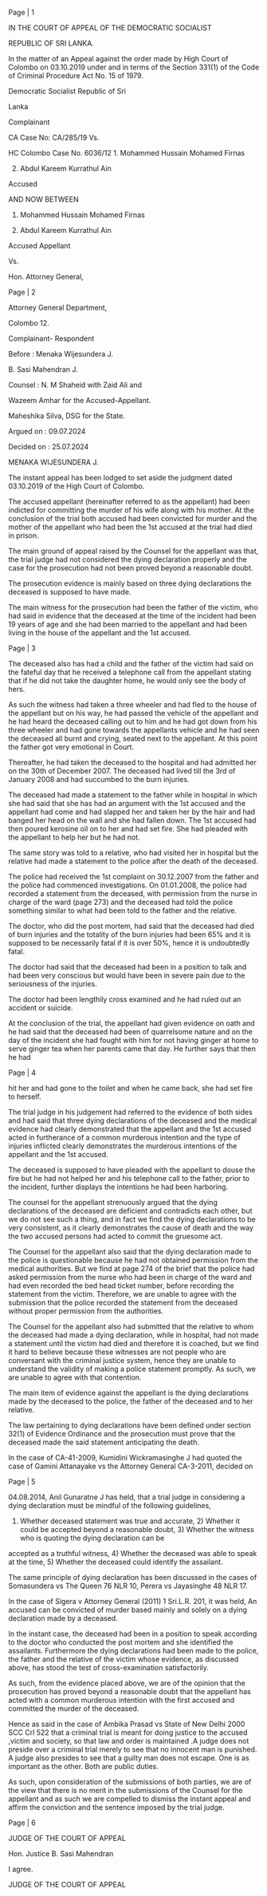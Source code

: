 Page | 1

IN THE COURT OF APPEAL OF THE DEMOCRATIC SOCIALIST

REPUBLIC OF SRI LANKA.

In the matter of an Appeal against the order made by High Court of Colombo on 03.10.2019 under and in terms of the Section 331(1) of the Code of Criminal Procedure Act No. 15 of 1979.

Democratic Socialist Republic of Sri

Lanka

Complainant

CA Case No: CA/285/19 Vs.

HC Colombo Case No. 6036/12 1. Mohammed Hussain Mohamed Firnas

2. Abdul Kareem Kurrathul Ain

Accused

AND NOW BETWEEN

1. Mohammed Hussain Mohamed Firnas

2. Abdul Kareem Kurrathul Ain

Accused Appellant

Vs.

Hon. Attorney General,

Page | 2

Attorney General Department,

Colombo 12.

Complainant- Respondent

Before : Menaka Wijesundera J.

B. Sasi Mahendran J.

Counsel : N. M Shaheid with Zaid Ali and

Wazeem Amhar for the Accused-Appellant.

Maheshika Silva, DSG for the State.

Argued on : 09.07.2024

Decided on : 25.07.2024

MENAKA WIJESUNDERA J.

The instant appeal has been lodged to set aside the judgment dated 03.10.2019 of the High Court of Colombo.

The accused appellant (hereinafter referred to as the appellant) had been indicted for committing the murder of his wife along with his mother. At the conclusion of the trial both accused had been convicted for murder and the mother of the appellant who had been the 1st accused at the trial had died in prison.

The main ground of appeal raised by the Counsel for the appellant was that, the trial judge had not considered the dying declaration properly and the case for the prosecution had not been proved beyond a reasonable doubt.

The prosecution evidence is mainly based on three dying declarations the deceased is supposed to have made.

The main witness for the prosecution had been the father of the victim, who had said in evidence that the deceased at the time of the incident had been 19 years of age and she had been married to the appellant and had been living in the house of the appellant and the 1st accused.

Page | 3

The deceased also has had a child and the father of the victim had said on the fateful day that he received a telephone call from the appellant stating that if he did not take the daughter home, he would only see the body of hers.

As such the witness had taken a three wheeler and had fled to the house of the appellant but on his way, he had passed the vehicle of the appellant and he had heard the deceased calling out to him and he had got down from his three wheeler and had gone towards the appellants vehicle and he had seen the deceased all burnt and crying, seated next to the appellant. At this point the father got very emotional in Court.

Thereafter, he had taken the deceased to the hospital and had admitted her on the 30th of December 2007. The deceased had lived till the 3rd of January 2008 and had succumbed to the burn injuries.

The deceased had made a statement to the father while in hospital in which she had said that she has had an argument with the 1st accused and the appellant had come and had slapped her and taken her by the hair and had banged her head on the wall and she had fallen down. The 1st accused had then poured kerosine oil on to her and had set fire. She had pleaded with the appellant to help her but he had not.

The same story was told to a relative, who had visited her in hospital but the relative had made a statement to the police after the death of the deceased.

The police had received the 1st complaint on 30.12.2007 from the father and the police had commenced investigations. On 01.01.2008, the police had recorded a statement from the deceased, with permission from the nurse in charge of the ward (page 273) and the deceased had told the police something similar to what had been told to the father and the relative.

The doctor, who did the post mortem, had said that the deceased had died of burn injuries and the totality of the burn injuries had been 65% and it is supposed to be necessarily fatal if it is over 50%, hence it is undoubtedly fatal.

The doctor had said that the deceased had been in a position to talk and had been very conscious but would have been in severe pain due to the seriousness of the injuries.

The doctor had been lengthily cross examined and he had ruled out an accident or suicide.

At the conclusion of the trial, the appellant had given evidence on oath and he had said that the deceased had been of quarrelsome nature and on the day of the incident she had fought with him for not having ginger at home to serve ginger tea when her parents came that day. He further says that then he had

Page | 4

hit her and had gone to the toilet and when he came back, she had set fire to herself.

The trial judge in his judgement had referred to the evidence of both sides and had said that three dying declarations of the deceased and the medical evidence had clearly demonstrated that the appellant and the 1st accused acted in furtherance of a common murderous intention and the type of injuries inflicted clearly demonstrates the murderous intentions of the appellant and the 1st accused.

The deceased is supposed to have pleaded with the appellant to douse the fire but he had not helped her and his telephone call to the father, prior to the incident, further displays the intentions he had been harboring.

The counsel for the appellant strenuously argued that the dying declarations of the deceased are deficient and contradicts each other, but we do not see such a thing, and in fact we find the dying declarations to be very consistent, as it clearly demonstrates the cause of death and the way the two accused persons had acted to commit the gruesome act.

The Counsel for the appellant also said that the dying declaration made to the police is questionable because he had not obtained permission from the medical authorities. But we find at page 274 of the brief that the police had asked permission from the nurse who had been in charge of the ward and had even recorded the bed head ticket number, before recording the statement from the victim. Therefore, we are unable to agree with the submission that the police recorded the statement from the deceased without proper permission from the authorities.

The Counsel for the appellant also had submitted that the relative to whom the deceased had made a dying declaration, while in hospital, had not made a statement until the victim had died and therefore it is coached, but we find it hard to believe because these witnesses are not people who are conversant with the criminal justice system, hence they are unable to understand the validity of making a police statement promptly. As such, we are unable to agree with that contention.

The main item of evidence against the appellant is the dying declarations made by the deceased to the police, the father of the deceased and to her relative.

The law pertaining to dying declarations have been defined under section 32(1) of Evidence Ordinance and the prosecution must prove that the deceased made the said statement anticipating the death.

In the case of CA-41-2009, Kumidini Wickramasinghe J had quoted the case of Gamini Attanayake vs the Attorney General CA-3-2011, decided on

Page | 5

04.08.2014, Anil Gunaratne J has held, that a trial judge in considering a dying declaration must be mindful of the following guidelines,

1) Whether deceased statement was true and accurate, 2) Whether it could be accepted beyond a reasonable doubt, 3) Whether the witness who is quoting the dying declaration can be

accepted as a truthful witness, 4) Whether the deceased was able to speak at the time, 5) Whether the deceased could identify the assailant.

The same principle of dying declaration has been discussed in the cases of Somasundera vs The Queen 76 NLR 10, Perera vs Jayasinghe 48 NLR 17.

In the case of Sigera v Attorney General (2011) 1 Sri.L.R. 201, it was held, An accused can be convicted of murder based mainly and solely on a dying declaration made by a deceased.

In the instant case, the deceased had been in a position to speak according to the doctor who conducted the post mortem and she identified the assailants. Furthermore the dying declarations had been made to the police, the father and the relative of the victim whose evidence, as discussed above, has stood the test of cross-examination satisfactorily.

As such, from the evidence placed above, we are of the opinion that the prosecution has proved beyond a reasonable doubt that the appellant has acted with a common murderous intention with the first accused and committed the murder of the deceased.

Hence as said in the case of Ambika Prasad vs State of New Delhi 2000 SCC Crl 522 that a criminal trial is meant for doing justice to the accused ,victim and society, so that law and order is maintained .A judge does not preside over a criminal trial merely to see that no innocent man is punished. A judge also presides to see that a guilty man does not escape. One is as important as the other. Both are public duties.

As such, upon consideration of the submissions of both parties, we are of the view that there is no merit in the submissions of the Counsel for the appellant and as such we are compelled to dismiss the instant appeal and affirm the conviction and the sentence imposed by the trial judge.

Page | 6

JUDGE OF THE COURT OF APPEAL

Hon. Justice B. Sasi Mahendran

I agree.

JUDGE OF THE COURT OF APPEAL